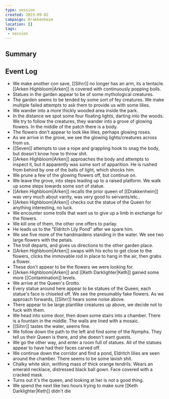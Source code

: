 ```yaml
---
type: session
created: 2023-09-02
campaign: Drakkenheim
location: []
tags:
 - session
---
```



## Summary

## Event Log

- We make another con save, [[Sihrr]] no longer has an arm, its a tentacle. [[Arken Highbloom|Arken]] is covered with continuously popping boils.
- Statues in the garden appear to be of some mythological creatures.
- The garden seems to be tended by some sort of fey creatures. We make multiple failed attempts to ask them to provide us with some lilies.
- We wander into a more thickly wooded area inside the park.
- In the distance we spot some four floating lights, darting into the woods. We try to follow the creatures, they wander into a grove of glowing flowers. In the middle of the patch there is a body.
- The flowers don't appear to look like lilies, perhaps glowing roses.
- As we arrive in the grove, we see the glowing lights/creatures across from us.
- [[Seven]] attempts to use a rope and grappling hook to snag the body, but doesn't know how to throw shit.
- [[Arken Highbloom|Arken]] approaches the body and attempts to inspect it, but it apparently was some sort of apparition. He is rushed from behind by one of the balls of light, which shocks him.
- We prune a few of the glowing flowers off, but continue on.
- We leave the grove, into steps leading up to a raised platform. We walk up some steps towards some sort of statue.
- [[Arken Highbloom|Arken]] recalls the prior queen of [[Drakkenheim]] was very much about vanity, was very good to servants/etc..
- [[Arken Highbloom|Arken]] checks out the statue of the Queen for anything interesting, no luck.
- We encounter some trolls that want us to give up a limb in exchange for the flowers.
- We kill one of them, the other one offers to parlay.
- He leads us to the "Eldritch Lily Pond" after we spare him.
- We see five more of the handmaidens standing in the water. We see two large flowers with the petals.
- The troll departs, and gives us directions to the other garden place.
- [[Arken Highbloom|Arken]] swaps with his echo to get close to the flowers, clicks the immovable rod in place to hang in the air, then grabs a flower. 
- These don't appear to be the flowers we were looking for.
- [[Arken Highbloom|Arken]] and [[Keth Darklighter|Keth]] gained some more [[Contamination]] levels.
- We arrive at the Queen's Grotto.
- Every statue around here appear to be statues of the Queen, each statue's face is chiseled off. We see the presumably fake flowers. As we approach forwards, [[Sihrr]] hears some noise above.
- There appear to be large plantlike creatures up above, we decide not to fuck with them.
- We head into some door, then down some stairs into a chamber. There is a fountain in the middle. The walls are lined with a mosaic.
- [[Sihrr]] tastes the water, seems fine.
- We follow down the path to the left and find some of the Nymphs. They tell us their Queen is there, and she doesn't want guests.
- We go the other way, and enter a room full of statues. All of the statues appear to have had their faces carved off.
- We continue down the corridor and find a pond, Eldritch lilies are seen around the chamber. There seems to be some lavish shit.
- Chalky white skin, writhing mass of thick orange tendrils. Wears an emerald necklace, distressed black ball gown. Face covered with a cracked mask.
- Turns out it's the queen, and looking at her is not a good thing.
- We spend the next like two hours trying to make sure [[Keth Darklighter|Keth]] didn't die

